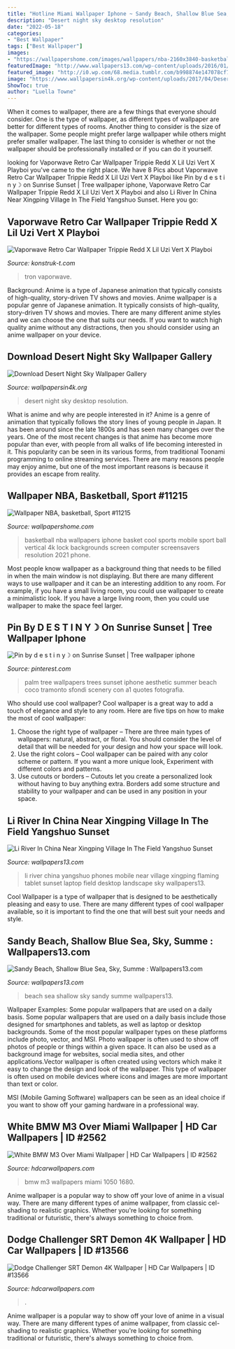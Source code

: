 ```yaml
---
title: "Hotline Miami Wallpaper Iphone ~ Sandy Beach, Shallow Blue Sea, Sky, Summe : Wallpapers13.com"
description: "Desert night sky desktop resolution"
date: "2022-05-18"
categories:
- "Best Wallpaper"
tags: ["Best Wallpaper"]
images:
- "https://wallpapershome.com/images/wallpapers/nba-2160x3840-basketball-11215.jpg"
featuredImage: "http://www.wallpapers13.com/wp-content/uploads/2016/01/Sandy-beach-shallow-blue-sea-sky-summe.jpg"
featured_image: "http://i0.wp.com/68.media.tumblr.com/b998874e147078cf7ec39856f7248511/tumblr_olp1w2LMee1s2xbj9o1_400.gif"
image: "https://www.wallpapersin4k.org/wp-content/uploads/2017/04/Desert-Night-Sky-Wallpaper-24.jpg"
ShowToc: true
author: "Luella Towne"
---
```



When it comes to wallpaper, there are a few things that everyone should consider. One is the type of wallpaper, as different types of wallpaper are better for different types of rooms. Another thing to consider is the size of the wallpaper. Some people might prefer large wallpaper while others might prefer smaller wallpaper. The last thing to consider is whether or not the wallpaper should be professionally installed or if you can do it yourself.

	

		
looking for Vaporwave Retro Car Wallpaper Trippie Redd X Lil Uzi Vert X Playboi you've came to the right place. We have 8 Pics about Vaporwave Retro Car Wallpaper Trippie Redd X Lil Uzi Vert X Playboi like Pin by d e s t i n y☽ on Sunrise Sunset | Tree wallpaper iphone, Vaporwave Retro Car Wallpaper Trippie Redd X Lil Uzi Vert X Playboi and also Li River In China Near Xingping Village In The Field Yangshuo Sunset. Here you go:
		
    
## Vaporwave Retro Car Wallpaper Trippie Redd X Lil Uzi Vert X Playboi

<img loading=lazy src="http://i0.wp.com/68.media.tumblr.com/b998874e147078cf7ec39856f7248511/tumblr_olp1w2LMee1s2xbj9o1_400.gif" onerror="this.onerror=null;this.src='https://tse4.mm.bing.net/th?id=OIP.2Ri4G42NZUj2vno-fgKE9gHaKb&amp;pid=15.1';" alt="Vaporwave Retro Car Wallpaper Trippie Redd X Lil Uzi Vert X Playboi">

_Source: konstruk-t.com_

>tron vaporwave. 

	

Background: Anime is a type of Japanese animation that typically consists of high-quality, story-driven TV shows and movies.
Anime wallpaper is a popular genre of Japanese animation. It typically consists of high-quality, story-driven TV shows and movies. There are many different anime styles and we can choose the one that suits our needs. If you want to watch high quality anime without any distractions, then you should consider using an anime wallpaper on your device.

    
## Download Desert Night Sky Wallpaper Gallery

<img loading=lazy src="https://www.wallpapersin4k.org/wp-content/uploads/2017/04/Desert-Night-Sky-Wallpaper-24.jpg" onerror="this.onerror=null;this.src='https://tse4.mm.bing.net/th?id=OIP.NhZ-WbRhWPKQ63tUrww4rwHaEo&amp;pid=15.1';" alt="Download Desert Night Sky Wallpaper Gallery">

_Source: wallpapersin4k.org_

>desert night sky desktop resolution. 

	

What is anime and why are people interested in it?
Anime is a genre of animation that typically follows the story lines of young people in Japan. It has been around since the late 1800s and has seen many changes over the years. One of the most recent changes is that anime has become more popular than ever, with people from all walks of life becoming interested in it. This popularity can be seen in its various forms, from traditional Toonami programming to online streaming services. There are many reasons people may enjoy anime, but one of the most important reasons is because it provides an escape from reality.

    
## Wallpaper NBA, Basketball, Sport #11215

<img loading=lazy src="https://wallpapershome.com/images/wallpapers/nba-2160x3840-basketball-11215.jpg" onerror="this.onerror=null;this.src='https://tse4.mm.bing.net/th?id=OIP.j41a-Y-nfhAFt0GKUGijCwHaNK&amp;pid=15.1';" alt="Wallpaper NBA, basketball, Sport #11215">

_Source: wallpapershome.com_

>basketball nba wallpapers iphone basket cool sports mobile sport ball vertical 4k lock backgrounds screen computer screensavers resolution 2021 phone. 

	

Most people know wallpaper as a background thing that needs to be filled in when the main window is not displaying. But there are many different ways to use wallpaper and it can be an interesting addition to any room. For example, if you have a small living room, you could use wallpaper to create a minimalistic look. If you have a large living room, then you could use wallpaper to make the space feel larger.

    
## Pin By D E S T I N Y☽ On Sunrise Sunset | Tree Wallpaper Iphone

<img loading=lazy src="https://i.pinimg.com/736x/ff/a1/76/ffa17633e1329cf2ac3663d9d09e0e91.jpg" onerror="this.onerror=null;this.src='https://tse4.mm.bing.net/th?id=OIP.pWqqHqrMjBd_owjSBe8LewHaLS&amp;pid=15.1';" alt="Pin by d e s t i n y☽ on Sunrise Sunset | Tree wallpaper iphone">

_Source: pinterest.com_

>palm tree wallpapers trees sunset iphone aesthetic summer beach coco tramonto sfondi scenery con a1 quotes fotografia. 

	

Who should use cool wallpaper?
Cool wallpaper is a great way to add a touch of elegance and style to any room. Here are five tips on how to make the most of cool wallpaper: 
1) Choose the right type of wallpaper – There are three main types of wallpapers: natural, abstract, or floral. You should consider the level of detail that will be needed for your design and how your space will look. 
2) Use the right colors – Cool wallpaper can be paired with any color scheme or pattern. If you want a more unique look, Experiment with different colors and patterns. 
3) Use cutouts or borders – Cutouts let you create a personalized look without having to buy anything extra. Borders add some structure and stability to your wallpaper and can be used in any position in your space.

    
## Li River In China Near Xingping Village In The Field Yangshuo Sunset

<img loading=lazy src="http://www.wallpapers13.com/wp-content/uploads/2018/10/Li-river-in-China-near-Xingping-village-in-the-field-Yangshuo-Sunset-flaming-sky-landscape-HD-Wallpaper-for-Desktop-Laptop-Tablet-And-Mobile-Phones-3840x2400-1920x1440.jpg" onerror="this.onerror=null;this.src='https://tse1.mm.bing.net/th?id=OIP.yzqriYfZenijS3QvFxzuUwHaFj&amp;pid=15.1';" alt="Li River In China Near Xingping Village In The Field Yangshuo Sunset">

_Source: wallpapers13.com_

>li river china yangshuo phones mobile near village xingping flaming tablet sunset laptop field desktop landscape sky wallpapers13. 

	

Cool Wallpaper is a type of wallpaper that is designed to be aesthetically pleasing and easy to use. There are many different types of cool wallpaper available, so it is important to find the one that will best suit your needs and style.

    
## Sandy Beach, Shallow Blue Sea, Sky, Summe : Wallpapers13.com

<img loading=lazy src="http://www.wallpapers13.com/wp-content/uploads/2016/01/Sandy-beach-shallow-blue-sea-sky-summe.jpg" onerror="this.onerror=null;this.src='https://tse1.mm.bing.net/th?id=OIP.OjEXNlwj5TOSkzest85HbgHaEo&amp;pid=15.1';" alt="Sandy Beach, Shallow Blue Sea, Sky, Summe : Wallpapers13.com">

_Source: wallpapers13.com_

>beach sea shallow sky sandy summe wallpapers13. 

	

Wallpaper Examples: Some popular wallpapers that are used on a daily basis.
Some popular wallpapers that are used on a daily basis include those designed for smartphones and tablets, as well as laptop or desktop backgrounds. Some of the most popular wallpaper types on these platforms include photo, vector, and MSI. 
Photo wallpaper is often used to show off photos of people or things within a given space. It can also be used as a background image for websites, social media sites, and other applications.Vector wallpaper is often created using vectors which make it easy to change the design and look of the wallpaper. This type of wallpaper is often used on mobile devices where icons and images are more important than text or color. 

MSI (Mobile Gaming Software) wallpapers can be seen as an ideal choice if you want to show off your gaming hardware in a professional way.

    
## White BMW M3 Over Miami Wallpaper | HD Car Wallpapers | ID #2562

<img loading=lazy src="https://www.hdcarwallpapers.com/download/white_bmw_m3_over_miami-1680x1050.jpg" onerror="this.onerror=null;this.src='https://tse2.mm.bing.net/th?id=OIP.mFacH_pK_r4oaj0toK7NBgHaEo&amp;pid=15.1';" alt="White BMW M3 Over Miami Wallpaper | HD Car Wallpapers | ID #2562">

_Source: hdcarwallpapers.com_

>bmw m3 wallpapers miami 1050 1680. 

	

Anime wallpaper is a popular way to show off your love of anime in a visual way. There are many different types of anime wallpaper, from classic cel-shading to realistic graphics. Whether you're looking for something traditional or futuristic, there's always something to choice from.

    
## Dodge Challenger SRT Demon 4K Wallpaper | HD Car Wallpapers | ID #13566

<img loading=lazy src="https://www.hdcarwallpapers.com/download/dodge_challenger_srt_demon_4k-1366x768.jpg" onerror="this.onerror=null;this.src='https://tse4.mm.bing.net/th?id=OIP.VoeV25bvv7D1g1o0bb0y7QHaEK&amp;pid=15.1';" alt="Dodge Challenger SRT Demon 4K Wallpaper | HD Car Wallpapers | ID #13566">

_Source: hdcarwallpapers.com_

>. 

	

Anime wallpaper is a popular way to show off your love of anime in a visual way. There are many different types of anime wallpaper, from classic cel-shading to realistic graphics. Whether you're looking for something traditional or futuristic, there's always something to choice from.

